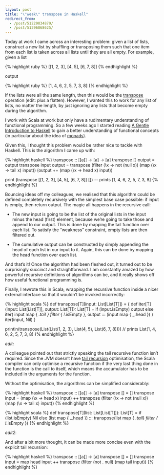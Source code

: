 ```yaml
---
layout: post
title: "\"weak\" transpose in Haskell"
redirect_from:
  - /post/51229034879/
  - /post/51296868625/
---
```


Today at work I came across an interesting problem: given a list of lists,
construct a new list by shuffling or transposing them such that one item from
each list is taken across all lists until they are all empty. For example, given
a list

{% highlight ruby %}
[[1, 2, 3], [4, 5], [6, 7, 8]]
{% endhighlight %}

output

{% highlight ruby %}
[1, 4, 6, 2, 5, 7, 3, 8]
{% endhighlight %}

If the lists were all the same length, then this would be the
[transpose](http://en.wikipedia.org/wiki/Transpose) operation (edit: plus a
flatten). However, I wanted this to work for any list of lists, no matter the
length, by just ignoring any lists that become empty during the algorithm.

I work with Scala at work but only have a rudimentary understanding of
functional programming. So a few weeks ago I started reading [A Gentle
Introduction to Haskell](http://www.haskell.org/tutorial/) to gain a better
understanding of functional concepts (in particular about the idea of
[monads](http://www.haskell.org/tutorial/monads.html)).

Given this, I thought this problem would be rather nice to tackle with Haskell.
This is the algorithm I came up with:

{% highlight haskell %}
transpose :: [[a]] -> [a] -> [a]
transpose [] output = output
transpose input output = transpose
  (filter (\x -> not (null x)) (map (\x -> tail x) input))
  (output ++ (map (\x -> head x) input))

print (transpose [[1, 2, 3], [4, 5], [6, 7, 8]] [])
-- prints [1, 4, 6, 2, 5, 7, 3, 8]
{% endhighlight %}

Bouncing ideas off my colleagues, we realised that this algorithm could be
defined completely recursively with the simplest base case possible: if input is
empty, then return output. The magic all happens in the recursive call:

* The new input is going to be the list of the original lists in the input minus
the head (first) element, because we’re going to take those and append to our
output. This is done by mapping the tail function over each list. To satisfy the
“weakness” constraint, empty lists are then filtered out.

* The cumulative output can be constructed by simply appending the head of each
list in our input to it. Again, this can be done by mapping the head function
over each list.

And that’s it! Once the algorithm had been fleshed out, it turned out to be
surprisingly succinct and straightforward. I am constantly amazed by how
powerful recursive definitions of algorithms can be, and it really shows off how
useful functional programming is.

Finally, I rewrote this in Scala, wrapping the recursive function inside a nicer
external interface so that it wouldn’t be invoked incorrectly:

{% highlight scala %}
def transpose[T](input: List[List[T]]) = {
  def iter[T](input: List[List[T]], output: List[T]): List[T] =
    if (input.isEmpty) output
    else iter(
      input map { _.tail } filter { !_.isEmpty },
      output ::: (input map { _.head })
    )
  iter(input, Nil)
}

println(transpose(List(List(1, 2, 3), List(4, 5), List(6, 7, 8))))
// prints List(1, 4, 6, 2, 5, 7, 3, 8)
{% endhighlight %}

*edit:*

A colleague pointed out that strictly speaking the tail recursive function isn’t
required. Since the JVM doesn’t have [tail
recursion](http://en.wikipedia.org/wiki/Tail_call) optimisation, the Scala
compiler can only optimise a recursive function if the very last thing done in
the function is the call to itself, which means the accumulator has to be
included in the arguments for the function.

Without the optimisation, the algorithms can be simplified considerably:

{% highlight haskell %}
transpose :: [[a]] -> [a]
transpose [] = []
transpose input = (map (\x -> head x) input) ++
  transpose (filter (\x -> not (null x)) (map (\x -> tail x) input))
{% endhighlight %}

{% highlight scala %}
def transpose[T](list: List[List[T]]): List[T] =
  if (list.isEmpty) Nil
  else (list map { _.head }) :::
    transpose(list map { _.tail} filter { !_.isEmpty })
{% endhighlight %}

*edit2*:

And after a bit more thought, it can be made more concise even with the explicit
tail recursion:

{% highlight haskell %}
transpose :: [[a]] -> [a]
transpose [] = []
transpose input = map head input ++
  transpose (filter (not . null) (map tail input))
{% endhighlight %}
